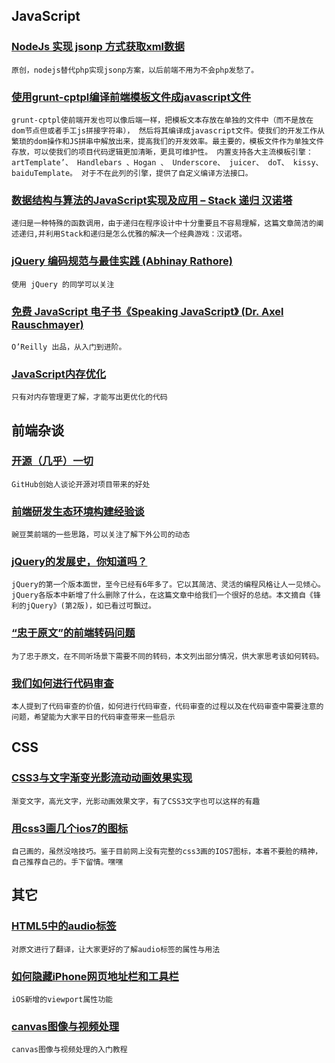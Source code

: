 
## JavaScript

### [NodeJs 实现 jsonp 方式获取xml数据](http://hi.baidu.com/xiaoang666/item/1c7e226c2d77142269105bbe)

    原创，nodejs替代php实现jsonp方案，以后前端不用为不会php发愁了。

### [使用grunt-cptpl编译前端模板文件成javascript文件](http://www.cssha.com/grunt-cptpl)

    grunt-cptpl使前端开发也可以像后端一样，把模板文本存放在单独的文件中（而不是放在dom节点但或者手工js拼接字符串）， 然后将其编译成javascript文件。使我们的开发工作从繁琐的dom操作和JS拼串中解放出来，提高我们的开发效率。最主要的，模板文件作为单独文件存放，可以使我们的项目代码逻辑更加清晰，更具可维护性。 内置支持各大主流模板引擎：artTemplate’、 Handlebars 、Hogan 、 Underscore、 juicer、 doT、 kissy、 baiduTemplate。 对于不在此列的引擎，提供了自定义编译方法接口。

### [数据结构与算法的JavaScript实现及应用 – Stack 递归 汉诺塔](http://wuzhiwei.net/ds_app_stack/)

    递归是一种特殊的函数调用，由于递归在程序设计中十分重要且不容易理解，这篇文章简洁的阐述递归,并利用Stack和递归是怎么优雅的解决一个经典游戏：汉诺塔。

### [jQuery 编码规范与最佳实践 (Abhinay Rathore)](http://lab.abhinayrathore.com/jquery-standards/)

    使用 jQuery 的同学可以关注

### [免费 JavaScript 电子书《Speaking JavaScript》 (Dr. Axel Rauschmayer)](http://speakingjs.com/es5/index.html)

    O’Reilly 出品，从入门到进阶。

### [JavaScript内存优化](http://lifemap.in/javascript-memory-optimize/)

    只有对内存管理更了解，才能写出更优化的代码

## 前端杂谈

### [开源（几乎）一切](http://kavinyao.tumblr.com/post/59908321914/open-source-everything)

    GitHub创始人谈论开源对项目带来的好处

### [前端研发生态环境构建经验谈](http://www.csdn.net/article/2014-03-19/2818831)

    豌豆荚前端的一些思路，可以关注了解下外公司的动态

### [jQuery的发展史，你知道吗？](http://blog.csdn.net/zuoninger/article/details/18594241)

    jQuery的第一个版本面世，至今已经有6年多了。它以其简洁、灵活的编程风格让人一见倾心。jQuery各版本中新增了什么删除了什么，在这篇文章中给我们一个很好的总结。本文摘自《锋利的jQuery》(第2版)，如已看过可飘过。

### [“忠于原文”的前端转码问题](http://www.cnblogs.com/jkisjk/p/3614427.html)

    为了忠于原文，在不同听场景下需要不同的转码，本文列出部分情况，供大家思考该如何转码。

### [我们如何进行代码审查](http://kb.cnblogs.com/page/199658/)

    本人提到了代码审查的价值，如何进行代码审查，代码审查的过程以及在代码审查中需要注意的问题，希望能为大家平日的代码审查带来一些启示

## CSS

### [CSS3与文字渐变光影流动动画效果实现](http://www.zhangxinxu.com/wordpress/?p=4016)

    渐变文字，高光文字，光影动画效果文字，有了CSS3文字也可以这样的有趣

### [用css3画几个ios7的图标](http://v5sheji.com/archives/css3ios7iscon.html)

    自己画的，虽然没啥技巧。鉴于目前网上没有完整的css3画的IOS7图标，本着不要脸的精神，自己推荐自己的。手下留情。嘿嘿

## 其它

### [HTML5中的audio标签](https://developer.mozilla.org/zh-CN/docs/HTML/Element/audio)

    对原文进行了翻译，让大家更好的了解audio标签的属性与用法

### [如何隐藏iPhone网页地址栏和工具栏](http://darkblue.sdf.org/weblog/ios-7-dot-1-mobile-safari-minimal-ui.html)

    iOS新增的viewport属性功能

### [canvas图像与视频处理](http://4.qdemo.sinaapp.com/canvas-image/)

    canvas图像与视频处理的入门教程
